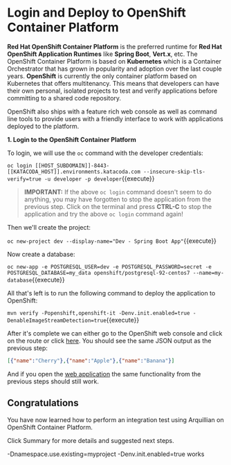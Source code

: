 # Login and Deploy to OpenShift Container Platform

**Red Hat OpenShift Container Platform** is the preferred runtime for **Red Hat OpenShift Application Runtimes** like **Spring Boot**, **Vert.x**, etc. The OpenShift Container Platform is based on **Kubernetes** which is a Container Orchestrator that has grown in popularity and adoption over the last couple years. **OpenShift** is currently the only container platform based on Kubernetes that offers multitenancy. This means that developers can have their own personal, isolated projects to test and verify applications before committing to a shared code repository.

OpenShift also ships with a feature rich web console as well as command line tools to provide users with a friendly interface to work with applications deployed to the platform. 

**1. Login to the OpenShift Container Platform**

To login, we will use the `oc` command with the developer credentials:

``oc login [[HOST_SUBDOMAIN]]-8443-[[KATACODA_HOST]].environments.katacoda.com --insecure-skip-tls-verify=true -u developer -p developer``{{execute}}

>**IMPORTANT:** If the above `oc login` command doesn't seem to do anything, you may have forgotten to stop the application from the previous step. Click on the terminal and press **CTRL-C** to stop the application and try the above `oc login` command again!

Then we'll create the project:

``oc new-project dev --display-name="Dev - Spring Boot App"``{{execute}}

Now create a database:

``oc new-app -e POSTGRESQL_USER=dev -e POSTGRESQL_PASSWORD=secret -e POSTGRESQL_DATABASE=my_data openshift/postgresql-92-centos7 --name=my-database``{{execute}}

All that's left is to run the following command to deploy the application to OpenShift:

``mvn verify -Popenshift,openshift-it -Denv.init.enabled=true -DenableImageStreamDetection=true``{{execute}}

After it's complete we can either go to the OpenShift web console and click on the route or click [here](https://[[HOST_SUBDOMAIN]]-8080-[[KATACODA_HOST]].environments.katacoda.com/api/fruits). You should see the same JSON output as the previous step:

```json
[{"name":"Cherry"},{"name":"Apple"},{"name":"Banana"}]
```
And if you open the [web application](https://[[HOST_SUBDOMAIN]]-8080-[[KATACODA_HOST]].environments.katacoda.com/) the same functionality from the previous steps should still work.

## Congratulations

You have now learned how to perform an integration test using Arquillian on OpenShift Container Platform. 

Click Summary for more details and suggested next steps.



-Dnamespace.use.existing=myproject -Denv.init.enabled=true works